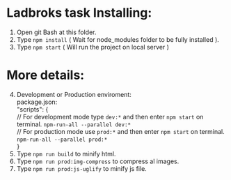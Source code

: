 # Ladbroks task Installing:

1) Open git Bash at this folder.
2) Type `npm install` ( Wait for node_modules folder to be fully installed ).
3) Type `npm start` ( Will run the project on local server )
# More details:
4) Development or Production enviroment: <br />
package.json: <br />
"scripts": { <br />
// For development mode type `dev:*` and then enter `npm start` on terminal.
`npm-run-all --parallel dev:*` <br />
// For production mode use `prod:*` and then enter `npm start` on terminal.
`npm-run-all --parallel prod:*` <br />
} 
5) Type `npm run build` to minify html.<br />
6) Type `npm run prod:img-compress` to compress al images.<br />
7) Type `npm run prod:js-uglify` to minify js file.
